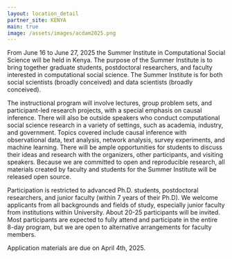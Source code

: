 ```yaml
---
layout: location_detail
partner_site: KENYA
main: true
image: /assets/images/acdam2025.png
---
```


[//]: # (ORGANIZERS: Update the info to match your location. Add a site image to /assets/images/ and update the placeholder URL above to match it. See _data/2025/KENYA for yml files that control the header content, location info on general sites page, people lists, and sidebar.)

From June 16 to June 27, 2025 the Summer Institute in Computational Social Science will be held in Kenya. The purpose of the Summer Institute is to bring together graduate students, postdoctoral researchers, and faculty interested in computational social science. The Summer Institute is for both social scientists (broadly conceived) and data scientists (broadly conceived).

The instructional program will involve lectures, group problem sets, and participant-led research projects, with a special emphasis on causal inference. There will also be outside speakers who conduct computational social science research in a variety of settings, such as academia, industry, and government. Topics covered include causal inference with observational data, text analysis, network analysis, survey experiments, and machine learning. There will be ample opportunities for students to discuss their ideas and research with the organizers, other participants, and visiting speakers. Because we are committed to open and reproducible research, all materials created by faculty and students for the Summer Institute will be released open source.

Participation is restricted to advanced Ph.D. students, postdoctoral researchers, and junior faculty (within 7 years of their Ph.D). We welcome applicants from all backgrounds and fields of study, especially junior faculty from institutions within University. About 20-25 participants will be invited. Most participants are expected to fully attend and participate in the entire 8-day program, but we are open to alternative arrangements for faculty members. 

Application materials are due on April 4th, 2025.

[//]: # (ORGANIZERS: feel free to add a link to your application materials or your SICSS apply page above.)
